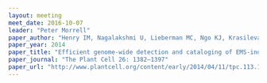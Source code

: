 ```yaml
---
layout: meeting
meet_date: 2016-10-07
leader: "Peter Morrell"
paper_author: "Henry IM, Nagalakshmi U, Lieberman MC, Ngo KJ, Krasileva KV et al."
paper_year: 2014
paper_title: "Efficient genome-wide detection and cataloging of EMS-induced mutations using exome capture and next-generation sequencing"
paper_journal: "The Plant Cell 26: 1382–1397"
paper_url: "http://www.plantcell.org/content/early/2014/04/11/tpc.113.121590.short"
---
```

